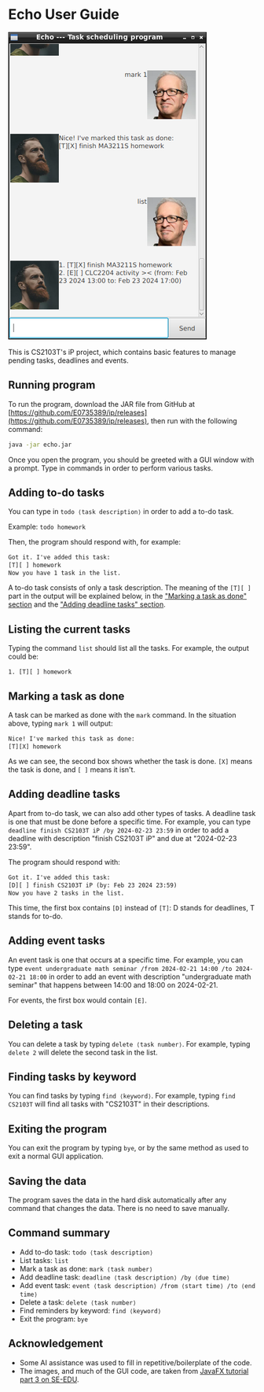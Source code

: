 # Echo User Guide

![Representative screenshot](Ui.png)

This is CS2103T's iP project, which contains basic features to manage pending tasks, deadlines and events.

## Running program

To run the program, download the JAR file from GitHub at [https://github.com/E0735389/ip/releases](https://github.com/E0735389/ip/releases), then run with the following command:

```bash
java -jar echo.jar
```

Once you open the program, you should be greeted with a GUI window with a prompt.
Type in commands in order to perform various tasks.

## Adding to-do tasks

You can type in `todo ⟨task description⟩` in order to add a to-do task.

Example: `todo homework`

Then, the program should respond with, for example:

```
Got it. I've added this task:
[T][ ] homework
Now you have 1 task in the list.
```

A to-do task consists of only a task description.
The meaning of the `[T][ ]` part in the output will be explained below,
in the
["Marking a task as done" section](#marking-a-task-as-done)
and the
["Adding deadline tasks" section](#adding-deadline-tasks).

## Listing the current tasks

Typing the command `list` should list all the tasks. For example, the output could be:

```
1. [T][ ] homework
```

## Marking a task as done

A task can be marked as done with the `mark` command.
In the situation above, typing `mark 1` will output:
```
Nice! I've marked this task as done:
[T][X] homework
```
As we can see, the second box shows whether the task is done. `[X]` means the task is done, and `[ ]` means it isn't.

## Adding deadline tasks

Apart from to-do task, we can also add other types of tasks.
A deadline task is one that must be done before a specific time.
For example, you can type
`deadline finish CS2103T iP /by 2024-02-23 23:59`
in order to add a deadline with description "finish CS2103T iP"
and due at "2024-02-23 23:59".

The program should respond with:
```
Got it. I've added this task:
[D][ ] finish CS2103T iP (by: Feb 23 2024 23:59)
Now you have 2 tasks in the list.
```
This time, the first box contains `[D]` instead of `[T]`: D stands for deadlines, T stands for to-do.

## Adding event tasks

An event task is one that occurs at a specific time.
For example, you can type
`event undergraduate math seminar /from 2024-02-21 14:00 /to 2024-02-21 18:00`
in order to add an event with description "undergraduate math seminar"
that happens between 14:00 and 18:00 on 2024-02-21.

For events, the first box would contain `[E]`.

## Deleting a task

You can delete a task by typing `delete ⟨task number⟩`.
For example, typing `delete 2` will delete the second task in the list.

## Finding tasks by keyword

You can find tasks by typing `find ⟨keyword⟩`.
For example, typing `find CS2103T` will find all tasks with "CS2103T" in their descriptions.

## Exiting the program

You can exit the program by typing `bye`, or by the same method as used to exit a normal GUI application.

## Saving the data

The program saves the data in the hard disk automatically after any command that changes the data. There is no need to save manually.

## Command summary

- Add to-do task: `todo ⟨task description⟩`
- List tasks: `list`
- Mark a task as done: `mark ⟨task number⟩`
- Add deadline task: `deadline ⟨task description⟩ /by ⟨due time⟩`
- Add event task: `event ⟨task description⟩ /from ⟨start time⟩ /to ⟨end time⟩`
- Delete a task: `delete ⟨task number⟩`
- Find reminders by keyword: `find ⟨keyword⟩`
- Exit the program: `bye`

## Acknowledgement

- Some AI assistance was used to fill in repetitive/boilerplate of the code.
- The images, and much of the GUI code, are taken from [JavaFX tutorial part 3 on SE-EDU](https://se-education.org/guides/tutorials/javaFxPart3.html).
